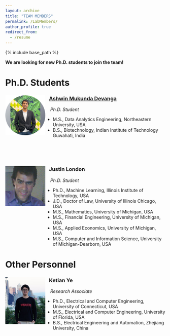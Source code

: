 ```yaml
---
layout: archive
title: "TEAM MEMBERS"
permalink: /LabMembers/
author_profile: true
redirect_from:
  - /resume
---
```


{% include base_path %}


<p><strong>We are looking for new Ph.D. students to join the team</strong><strong>!</strong></p>

<div class="container-fluid">
      <div class="row">
        <div id="gridid" class="col-sm-12">

<h1 id="lab-members">Ph.D. Students</h1>

<div class="row">

  <div class="col-sm-6 clearfix">
    <p><img src="/images/Ashwin.jpg" class="img-responsive" width="25%" style="float: left"></p>
    <h3>&nbsp;&nbsp;&nbsp;<a href="https://www.ashwindevanga.com/" target="_blank">Ashwin Mukunda Devanga</a></h3>
    <p><i>&nbsp;&nbsp;&nbsp;&nbsp;Ph.D. Student </i></p>
    <ul style="overflow: hidden">
  <li> M.S., Data Analytics Engineering, Northeastern University, USA </li>
  <li> B.S., Biotechnology, Indian Institute of Technology Guwahati, India </li>
  </ul>
  </div>
<br>
<br>
<br>

  <div class="col-sm-6 clearfix">
    <p><img src="/images/Justin.jpg" class="img-responsive" width="25%" style="float: left"></p>
    <h3>&nbsp;&nbsp;&nbsp;Justin London</h3>
    <p><i>&nbsp;&nbsp;&nbsp;&nbsp;Ph.D. Student </i></p>
    <ul style="overflow: hidden">
  <li> Ph.D., Machine Learning, Illinois Institute of Technology, USA </li>
  <li> J.D., Doctor of Law, University of Illinois Chicago, USA </li>
  <li> M.S., Mathematics, University of Michigan, USA </li>
  <li> M.S., Financial Engineering, University of Michigan, USA </li>
  <li> M.S., Applied Economics, University of Michigan, USA </li>
  <li> M.S., Computer and Information Science, University of Michigan-Dearborn, USA </li>
  </ul>
  </div>

</div>

</div>

<h1 id="other-personnel">Other Personnel</h1>

<div class="row">

  <div class="col-sm-6 clearfix">
    <p><img src="/images/YeKetian.jpg" class="img-responsive" width="25%" style="float: left"></p>
    <h3>&nbsp;&nbsp;&nbsp;Ketian Ye</h3>
    <p><i>&nbsp;&nbsp;&nbsp;&nbsp;Research Associate </i></p>
    <ul style="overflow: hidden">
  <li> Ph.D., Electrical and Computer Engineering, University of Connecticut, USA </li>
  <li> M.S., Electrical and Computer Engineering, University of Florida, USA  </li>
  <li> B.S., Electrical Engineering and Automation, Zhejiang University, China </li>
  
  </ul>
  </div>

</div>




</div>


